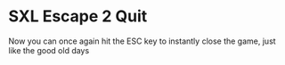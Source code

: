 # SXL Escape 2 Quit
Now you can once again hit the ESC key to instantly close the game, just like the good old days
